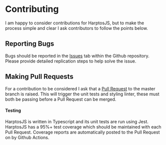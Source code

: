 # Contributing

I am happy to consider contributions for HarptosJS, but to make the process simple and clear I ask contributors to follow the points below.

## Reporting Bugs
Bugs should be reported in the [Issues](https://github.com/jmosul/harptos-js/issues) tab within the Github repository.  Please provide detailed replication steps to help solve the issue.

## Making Pull Requests
For a contribution to be considered I ask that a [Pull Request](https://github.com/jmosul/harptos-js/pulls) to the master branch is raised.
This will trigger the unit tests and styling linter, these must both be passing before a Pull Request can be merged.

#### Testing
HarptosJS is written in Typescript and its unit tests are run using Jest. HarptosJS has a 95%+ test coverage which should be maintained with each Pull Request.  Coverage reports are automatically posted to the Pull Request on by Github Actions.
